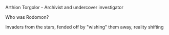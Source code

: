 Arthion Torgolor - Archivist and undercover investigator

Who was Rodomon?

Invaders from the stars, fended off by "wishing" them away, reality shifting 